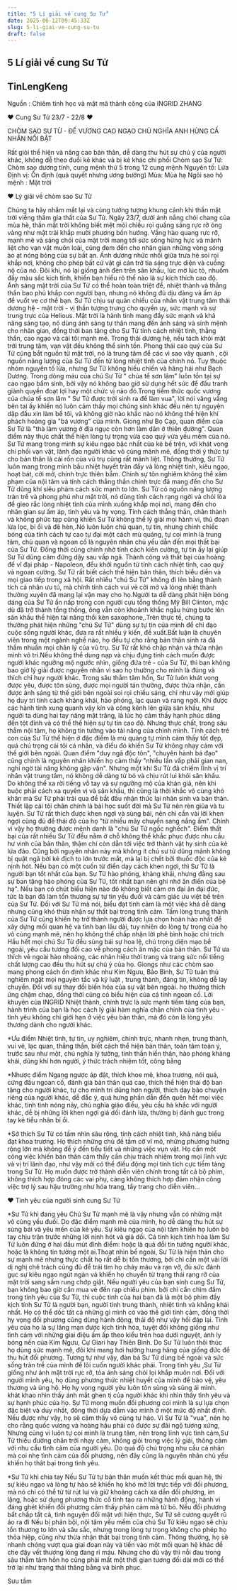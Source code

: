 ```yaml
---
title: "5 Lí giải về cung Sư Tử"
date: 2025-06-12T09:45:33Z
slug: 5-li-giai-ve-cung-su-tu
draft: false
---
```


## 5 Lí giải về cung Sư Tử

## TinLengKeng

​Nguồn : Chiêm tinh học và mật mã thành công của INGRID ZHANG

♥ Cung Sư Tử 23/7 - 22/8 ♥

CHÒM SAO SƯ TỬ - ĐẾ VƯƠNG CAO NGẠO CHỦ NGHĨA ANH HÙNG CẤ NHÂN NỔI BẬT

Rất giỏi thể hiện và nâng cao bản thân, dễ dàng thu hút sự chú ý của  người khác, không dễ theo đuổi kẻ khác và bị kẻ khác chi phối
Chòm sao Sư Tử: Chòm sao dương tính, cung mệnh thứ 5 trong 12 cung mệnh
Nguyên tố: Lửa
Định vị: Ổn định (quả quyết nhưng ương bướng)
Mùa: Mùa hạ
Ngôi sao hộ mệnh : Mặt trời

♥ Lý giải về chòm sao Sư Tử

Chúng ta hãy nhắm mắt lại và cùng tưởng tượng khung cảnh khi thần mặt  trời viếng thăm gia thất của Sư Tử. Ngày 23/7, dưới ánh nắng chói chang  của mùa hè, thần mặt trời không biết mệt mỏi chiếu rọi quầng sáng rực rỡ  óng vàng như mật trải khắp mười phương bốn hướng. Vầng hào quang rực  rỡ, mạnh mẽ và sáng chói của mặt trời mang tới sức sống hừng hực và mãnh  liệt cho vạn vật muôn loài, cũng đem đến cho nhân gian những vòng sóng  ào ạt nóng bỏng của sự bất an. Ánh dương nhức nhối giữa trưa hè soi rọi  khắp nơi, không cho phép bất cứ vật gì cản trở tia sáng trực diện và  cuồng nộ của nó. Đôi khi, nó lại giống ánh đèn trên sân khấu, lúc mờ lúc  tỏ, nhuốm đầy màu sắc kich tính, khiến bạn hiểu rõ thế nào là sự kích  thích cao độ. Ánh sáng mặt trời của Sư Tử có thể hoàn toàn triệt để,  nhiệt thành và thẳng thắn bao phủ khắp con người bạn, nhưng nó không đủ  dịu dàng và ấm áp để vuốt ve cơ thể bạn.
Sư Tử chịu sự quản chiếu  của nhân vật trung tâm thái dương hệ - mặt trời - vị thần tượng trưng  cho quyền uy, sức mạnh và sự trung trực của Helious. Mặt trời là hành  tinh mang đầy sức mạnh và khả năng sáng tạo, nó dùng ánh sáng tự thân  mang đến ánh sáng và sinh mệnh cho nhân gian, đồng thời ban tặng cho Sư  Tử tính cách nhiệt tình, thẳng thắn, cao ngạo và cái tôi mạnh mẽ. Trong  thái dương hệ, nếu tách khỏi mặt trời trung tâm, vạn vật đều không thể  sinh tồn. Phong thái cao quý của Sư Tử cũng bắt nguồn từ mặt trời, nó là  trung tâm để các vì sao vây quanh , cội nguồn năng lượng của Sư Tử đến  từ lòng nhiệt tình của chính nó.
Tuy thuộc nhóm nguyên tố lửa, nhưng  Sư Tử không hiếu chiến và hăng hái như Bạch Dương. Trong dòng máu của  chú Sư Tử " chúa tể sơn lâm" luôn tồn tại sự cao ngạo bẩm sinh, bởi vậy  nó không bao giờ sử dụng hết sức để đấu tranh giành quyền đoạt lợi hay  một chức vị nào đó.Trong tiềm thức quốc vương của chúa tể sơn lâm " Sư  Tử được trời sinh ra để làm vua", lời nói văng vẳng bên tai ấy khiến nó  luôn cảm thấy mọi chúng sinh khác đều nên tự nguyện dập đầu xin làm bề  tôi, và không giờ nào khắc nào nó không thể hiện khí phách hoàng gia "bá  vương" của mình. Giong như Bọ Cạp, quan điểm của Sư Tử là "thà làm  vương ở địa ngục còn hơn làm dân ở thiên đường". Quan điểm này thực chất  thể hiện lòng tự trọng vừa cao quý vừa yếu mềm của nó. Sư Tử mang trong  mình sự kiêu ngạo bậc nhất của kẻ bề trên, với khát vọng chi phối vạn  vật, lãnh đạo người khác vô cùng mãnh mẽ, đồng thời ý thức tự cho bản  thân là cái rốn của vũ trụ cũng rất mãnh liệt. Thông thường, Sư Tử luôn  mang trong mình bầu nhiệt huyết tràn đầy và lòng nhiệt tình, kiêu ngạo,  hoạt bát, cởi mở, chính trực thiên bẩm.
Chính sự tôn nghiêm không  thể xâm phạm của nội tâm và tính cách thẳng thắn chính trực đã mang đến  cho Sư Tử dũng khí siêu phàm cách sức mạnh to lớn. Sư Tử có nguồn năng  lượng tràn trề và phong phú như mặt trời, nó dùng tính cách rạng ngời và  chói lòa để gieo rắc lòng nhiệt tình của mình xuống khắp mọi nơi, mang  đến cho nhân gian sự ấm áp, tình yêu và hy vọng. Tính cách thẳng thắn,  chân thành và không phức tạp cũng khiến Sư Tử không thể lý giải mọi hành  vi, thủ đoạn lừa lọc, bỉ ổi và đê hèn,.Nó luôn luôn chủ quan, tự tin,  nhưng chính chiếc bóng của tính cách tự cao tự đại một cách mù quáng, tự  coi mình là trung tâm, chủ quan và ngoan cố là nguyên nhân chủ yếu dẫn  đến mọi thất bại của Sư Tử. Đồng thời cũng chính nhờ tính cách kiên  cường, tự tin ấy lại giúp Sư Tử dũng cảm đứng dậy sau vấp ngã. Thành  công và thất bại của hoàng đế vĩ đại pháp - Napoleon, đều khởi nguồn từ  tính cách nhiệt tình, cao quý và ngoan cường.
Sư Tử rất biết cách  thể hiện bản thân, thích biểu diễn và mọi giao tiếp trong xã hội. Rất  nhiều "chú Sư Tử" không đi lên bằng thành tích cá nhân ưu tú, mà chính  tính cách vui vẻ cởi mở và lòng nhiệt thành thường xuyên đã mang lại vận  may cho họ.Người ta dễ dàng phát hiện bóng dáng của Sư Tử ẩn nấp trong  con người cựu tổng thống Mỹ Bill Clinton, mặc dù đã trở thành tổng  thống, ông vẫn còn khoảnh khắc ngẫu hứng bước lên sân khấu thể hiện tài  năng thổi kèn saxophone,.Trên thực tế, chúng ta thường phát hiện những  "chú Sư Tử" dùng sự tự tin của mình để chỉ đạo cuộc sống người khác, đưa  ra rất nhiều ý kiến, đề xuất.Bất luận là chuyên viên trong một ngành  nghề nào, họ đều tự cho rằng bản thân sinh ra đã thấm nhuần mọi chân lý  của vũ trụ. Sư Tử rất khó chập nhận và thừa nhận mình vô tri.Nếu không  thể dung nạp và chịu đựng tính cách muốn được người khác ngưỡng mộ ngước  nhìn, giống đứa trẻ - của Sư Tử, thì bạn không bao giờ lý giải được  nguyên nhân vì sao họ thường cho mình là đúng và thích chỉ huy người  khác.
Trong sâu thẳm tâm hồn, Sư Tử luôn khát vọng được yêu, được  tôn sùng, được mọi người tán thưởng, được thừa nhận, cần được ánh sáng  từ thế giới bên ngoài soi rọi chiếu sáng, chỉ như vậy mới giúp họ duy  trì tính cách khảng khái, hào phóng, lạc quan và rang ngời. Khi được các  hành tinh xung quanh vây kín và công kênh lên giữa sân khấu, như người  ta dùng hai tay nâng mặt trăng, là lúc họ cảm thấy hạnh phúc dâng đến  tột đỉnh và có thể thể hiện sự tự tin cao độ. Nhưng thực chất, trong sâu  thẳm nội tâm, họ không tin tưởng vào tài năng của chình mình. Tính cách  trẻ con của Sư Tử thể hiện ở đặc điểm là mù quàng tự mình cảm thấy tốt  đẹp, quá chú trọng cái tôi cá nhân, và điều đó khiến Sư Tử không nhạy  cảm với thế giới bên ngoài. Quan điểm "duy ngã độc tôn", "chuyên hành bá  đạo" cũng chính là nguyên nhân khiến họ cảm thấy "nhiều lần vấp phải  gian nan, nghi ngờ tài năng không gặp vận". Nhưng một khi Sư Tử đã chiếm  lĩnh vị trí nhân vật trung tâm, nó không dễ dàng từ bỏ và chịu rút lui  khỏi sân khấu. Do không thể xa rời tiếng vỗ tay và sự ngưỡng mộ của khán  giả, nên khi buộc phải cách xa quyền vị và sân khấu, thì cũng là thời  khắc vô cùng khó khăn mà Sư Tử phải trải qua để bắt đầu nhận thức lại  nhân sinh và bản thân. Thiết lập cái tôi chân chính là bài học suốt đời  mà Sư Tử nên rèn giũa và tu luyện.
Sư Tử rất thích được khen ngợi và  sùng bái, nên chỉ cần vài lời khen ngợi cũng đủ để thái độ của họ "từ  nhiều mây chuyển sang nắng ấm". Chính vì vậy họ thường được mệnh danh là  "chú Sư Tử ngốc nghếch". Điểm thất bại của rất nhiều Sư Tử đều nằm ở  chỗ không thể khắc phục được nhu cầu hư vinh của bản thân, thậm chí còn  dẫn tới việc trở thành vật hy sinh của kẻ lứa đảo. Cũng bởi nguyên nhân  này mà không ít chú sư tử dũng mãnh không bị quật ngã bởi kẻ địch to lớn  trước mắt, mà lại bị chết bởi thuốc độc của kẻ nịnh hót. Nếu bạn có một  cuốn từ điển dạy cách khen ngợi, thì Sư Tử là người bạn tốt nhất của  bạn. Sư Tử hào phóng, khảng khái, nhưng đằng sau sự ban tặng hào phóng  của Sư Tử, tốt nhất bạn nên ghi nhớ ân điển của bệ hạ". Nếu bạn có chút  biểu hiện nào đó không biết cảm ơn đại ân đại đức, tức là bạn đã làm tổn  thương sự tự tin yếu đuối và cảm giác ưu việt bề trên của Sư Tử.
  Đối với Sư Tử mà nói, biểu đạt tình cảm là một việc khá dễ dàng nhưng  cũng khó thừa nhận sự thất bại trong tình cảm. Tấm lòng trung thành của  Sư Tử cũng khiến họ trở thành người được lựa chọn hoàn hảo nhất để xây  dựng mối quan hệ và tình bạn lâu dài, tuy nhiên do lòng tự trọng của họ  vô cùng mạnh mẽ, nên họ không thể chấp nhận lời phê bình hoặc chỉ trích
Hầu hết mọi chú Sư Tử đều sùng bái sự hoa lệ, chú trọng diện mạo bề  ngoài, yêu cầu tương đối cao về phong cách ăn mặc của bản thân. Sư Tử ưa  thích vẻ ngoài hào nhoáng, các nhãn hiệu thời trang và trang sức nổi  tiếng chất lượng cao đều thu hút sự chú ý của họ.
Giongs như các  chòm sao mang phong cách ổn định khác như Kim Ngưu, Bảo Bình, Sư Tử tuân  thủ nghiêm ngặt mọi nguyên tắc và kỷ luật , trung thành, đáng tin,  không dễ lay chuyển. Đối với sự thay đổi biến hóa của sự vật bên ngoài.  họ thường thích ứng chậm chạp, đồng thời cũng có biểu hiện của cá tính  ngoan cố.
Lời khuyên của INGRID
Nhiệt thành, chính trực là sức  mạnh tiềm tàng của bạn, hành trình của bạn là học cách lý giải hàm nghĩa  chân chính của tình yêu - tình yêu không chỉ giới hạn ở việc yêu bản  thân, mà đó còn là lòng yêu thương dành cho người khác.

*Ưu điểm
Nhiệt tình, tự tin, uy nghiêm, chính trực, nhanh nhẹn, trung thành, vui  vẻ, lạc quan, thẳng thắn, biết cách thể hiện bản thân, toàn tâm toàn ý,  trước sau như một, chủ nghĩa lý tưởng, tinh thần hiến thân, hào phóng  khảng khái, dũng khí hơn người, ý thức trách nhiệm tốt, công bằng

*Nhược điểm
Ngang ngược áp đặt, thích khoe mẽ, khoa trương, nói quá, cứng đầu ngoan  cố, đánh giá bản thân quá cao, thích thể hiện thái độ ban tặng cho  người khác, tự cho mình trí dũng hơn người, thích dạy bảo chuyện riêng  của người khác, dễ đắc ý, quá hưng phấn dẫn đến quên hết mọi việc khác,  tính tình nóng nảy, chủ nghĩa giáo điều, yêu cầu hà khắc với người khác,  dễ bị những lời khen ngợi giả dối đánh lừa, thường bị đánh gục trong  tay kẻ tiểu nhân bỉ ổi.

*Sở thích
Sư Tử có tầm nhìn sâu  rộng, tính cách nhiệt tình, khả năng biểu đạt khoa trương. Họ thích  những chủ đề tầm cỡ vĩ mô, những phương hướng rộng lớn mà không để ý đến  tiểu tiết và những việc vụn vặt. Họ cần một công việc khiến bản thân  cảm thấy cần chịu trách nhiệm trong mọi lĩnh vực và vị trí lãnh đạo, như  vậy mới có thể điều động mọi tính tích cực tiềm tàng trong Sư Tử. Họ  muốn được trở thành diễn viên chính trong tất cả bộ phim, không thích  hợp đóng các vai phụ, càng không thích hợp đảm nhận công việc trợ lý sau  hậu trường như hóa trang, tẩy trang cho diễn viên...

♥ Tình yêu của người sinh cung Sư Tử

*Sư Tử khi đang yêu
Chú Sư Tử mạnh mẽ là vậy nhưng vẫn có những mặt vô cùng yếu đuối. Do  đặc điểm mạnh mẽ của mình, họ dễ dàng thu hút sự sùng bái và yêu mến của  kẻ yếu. Sự kiêu ngạo của nội tâm khiến họ luôn bó tay chịu trận trước  những lời nịnh hót và giả dối. Cá tính kịch tính hòa làm Sư Tử luôn đứng  ở hai đầu mút đỉnh điểm: hoặc là quá đỗi tin tưởng người khác, hoặc là  không tin tưởng một ai.Thoạt nhìn bề ngoài, Sư Tử là hiện thân cho sự  mạnh mẽ nhưng thực chất họ rất dễ bị tổn thương, bởi chỉ cần một vài lời  dị nghị chê trách cũng đủ để trái tim họ chảy máu và rạn vỡ, đủ sức  đánh gục sự kiêu ngạo ngút ngàn và khiến họ chuyển từ trạng thái rạng rỡ  của mặt trời sang sấm rung chớp giật. Nếu người yêu của bạn sinh cung  Sư Tử, bạn không bao giờ cần mua vé đến rạp chiếu phim. bởi chỉ cần chìm  đắm trong tình yêu của Sư Tử, thì cuộc tình của hai bạn đã là một bộ  phim đầy kịch tính
Sư Tử là người bạn, người tình trung thành, nhiệt  tình và khẳng khái nhất. Họ có thể dốc tất cả những gì mình có vào thế  giới tình cảm, đồng thời hy vọng đối phương cũng dùng hành động, thái độ  như vậy hồi đáp lại. Tình yêu của họ là sự lãng mạn được kịch tính hóa,  tuyệt đối không giống như tình cảm với những giai điệu ấm ấp theo kiểu  trên hoa dưới nguyệt, ánh ly bóng nến của Kim Ngưu, Cự Giari hay Thiên  Bình. Do Sư Tử luôn thôi thúc họ dùng sức mạnh mẽ, đôi khi mang hơi  hướng hung hăng của giống đức để thu hút đối phương. Tương tự như vậy,  đàn bà Sư Tử dùng bề ngoài và sức sống tràn trề của mình để lôi cuốn  người khác phái. Trong tình yêu ,Sư Tử giống như ánh mặt trời rực rỡ,  tỏa ánh sáng chói lọi khắp muôn nơi. Đối với người mình yêu, họ dùng  phương thức nhiệt huyết của mình để bảo vệ, yêu thương và ủng hộ. Họ hy  vọng người yêu luôn tôn sùng và sủng ái mình. khát khao nhìn thấy ánh  mắt ghen tị của người khác khi nhìn thấy tình yêu và sự hạnh phúc của  họ. Sư Tử mong muốn đối phương coi mình là sự lựa chọn đặc biệt và duy  nhất, đồng thời dựa dẫm vào mình ở một mức độ nhất định. Nếu được như  vậy, họ sẽ cảm thấy vô cùng tự hào. Vì Sư Tử là "vua", nên họ cho rằng  quốc vương và hoàng hậu phải có được sự đãi ngộ tương xứng, Nhưng cũng  vì luôn tự coi mình là trung tâm, nên trong lĩnh vực tình cảm,Sư Tử  thiếu đường chân trời nhạy cảm, không giỏi trong việc lý giải, thông cảm  với nhu cầu tình cảm của người yêu. Do quá độ chú trọng nhu cầu cá nhân  mà coi nhẹ tình cảm của đối phương, nên đây cũng là nguyên nhân chủ yếu  khiến họ thât bại trong tình yêu.

*Sư Tử khi chia tay
Nếu  Sư Tử tự bản thân muốn kết thúc mối quan hệ, thì sự kiêu ngạo và lòng tự  hào sẽ khiến họ khó mở lời trực tiếp với đối phương, mà nó chỉ có thể  từ từ rút lui và giữ khoảng cách xa dần đối phương, im lặng, hoặc sử  dụng phương thức cố tình tạo ra những hành động, hành vi đáng ghét khiến  đối phương cảm thấy phản cảm mà từ bỏ. Nếu đối phương bất chấp tất cả,  tình nguyện đối mặt với hiện thực, Sư Tử sẽ cương quyết rũ áo ra đi
  Nếu bị phản bội, nội tâm yếu mềm của chú Sư Tử kiêu ngạo sẽ chịu tổn  thương to lớn và sâu sắc, nhưng trong lòng tự trọng không cho phép họ  thỏa hiệp, cũng như thừa nhận thất bại trong tình cảm. Thông thường, họ  sẽ nhanh chóng vượt qua giai đoạn này và tiến vào một mối quan hệ khác  để che đậy vết thương lòng đang rỉ máu. Nhưng cho dù vậy thì nỗi đau  trong sâu thẳm tâm hồn họ cũng phải mất một thời gian tương đối dài mới  có thể trở lại như trạng thái thăng bằng và bình phục.

Sưu tầm